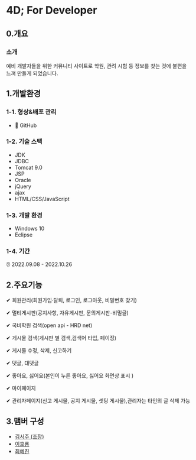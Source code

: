 # 4D; For Developer

## 0.개요
### 소개
  예비 개발자들을 위한 커뮤니티 사이트로
  학원, 관려 시험 등 정보를 찾는 것에 불편을 느껴 만들게 되었습니다.
  
## 1.개발환경
### 1-1. 형상&배포 관리
 * 🔨 GitHub
### 1-2. 기술 스택
 * JDK
 * JDBC
 * Tomcat 9.0
 * JSP
 * Oracle
 * jQuery
 * ajax
 * HTML/CSS/JavaScript
### 1-3. 개발 환경
* Windows 10
* Eclipse 
### 1-4. 기간
 ⏰ 2022.09.08 - 2022.10.26

## 2.주요기능
✔ 회원관리(회원가입·탈퇴, 로그인, 로그아웃, 비밀번호 찾기)<br>

✔ 멀티게시판(공지사항, 자유게시판, 문의게시판-비밀글)<br>

✔ 국비학원 검색(open api - HRD net)<br>

✔ 게시물 검색(게시판 별 검색,검색어 타입, 페이징)<br>

✔ 게시물 수정, 삭제, 신고하기<br>

✔ 댓글, 대댓글<br>

✔ 좋아요, 싫어요(본인이 누른 좋아요, 싫어요 화면상 표시 )<br>

✔ 마이페이지<br>

✔ 관리자페이지(신고 게시물, 공지 게시물, 셋팅 게시물),관리자는 타인의 글 삭제 가능<br>

## 3.맴버 구성
  * [김서주 (조장)](https://github.com/seooooz)
  * [이호룡](https://github.com/horyong1)
  * [최예진](https://github.com/choye07)
